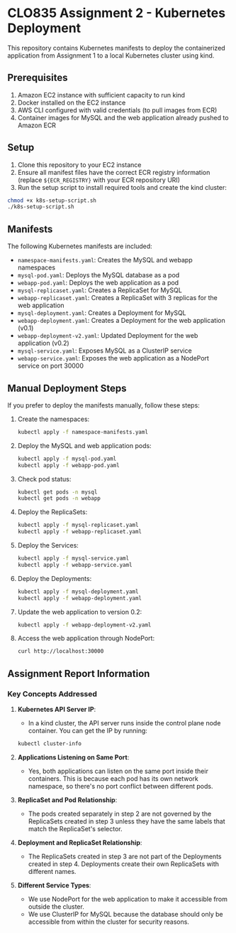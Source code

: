 # CLO835 Assignment 2 - Kubernetes Deployment

This repository contains Kubernetes manifests to deploy the containerized application from Assignment 1 to a local Kubernetes cluster using kind.

## Prerequisites

1. Amazon EC2 instance with sufficient capacity to run kind
2. Docker installed on the EC2 instance
3. AWS CLI configured with valid credentials (to pull images from ECR)
4. Container images for MySQL and the web application already pushed to Amazon ECR

## Setup

1. Clone this repository to your EC2 instance
2. Ensure all manifest files have the correct ECR registry information (replace `${ECR_REGISTRY}` with your ECR repository URI)
3. Run the setup script to install required tools and create the kind cluster:

```bash
chmod +x k8s-setup-script.sh
./k8s-setup-script.sh
```

## Manifests

The following Kubernetes manifests are included:

- `namespace-manifests.yaml`: Creates the MySQL and webapp namespaces
- `mysql-pod.yaml`: Deploys the MySQL database as a pod
- `webapp-pod.yaml`: Deploys the web application as a pod
- `mysql-replicaset.yaml`: Creates a ReplicaSet for MySQL
- `webapp-replicaset.yaml`: Creates a ReplicaSet with 3 replicas for the web application
- `mysql-deployment.yaml`: Creates a Deployment for MySQL
- `webapp-deployment.yaml`: Creates a Deployment for the web application (v0.1)
- `webapp-deployment-v2.yaml`: Updated Deployment for the web application (v0.2)
- `mysql-service.yaml`: Exposes MySQL as a ClusterIP service
- `webapp-service.yaml`: Exposes the web application as a NodePort service on port 30000

## Manual Deployment Steps

If you prefer to deploy the manifests manually, follow these steps:

1. Create the namespaces:
   ```bash
   kubectl apply -f namespace-manifests.yaml
   ```

2. Deploy the MySQL and web application pods:
   ```bash
   kubectl apply -f mysql-pod.yaml
   kubectl apply -f webapp-pod.yaml
   ```

3. Check pod status:
   ```bash
   kubectl get pods -n mysql
   kubectl get pods -n webapp
   ```

4. Deploy the ReplicaSets:
   ```bash
   kubectl apply -f mysql-replicaset.yaml
   kubectl apply -f webapp-replicaset.yaml
   ```

5. Deploy the Services:
   ```bash
   kubectl apply -f mysql-service.yaml
   kubectl apply -f webapp-service.yaml
   ```

6. Deploy the Deployments:
   ```bash
   kubectl apply -f mysql-deployment.yaml
   kubectl apply -f webapp-deployment.yaml
   ```

7. Update the web application to version 0.2:
   ```bash
   kubectl apply -f webapp-deployment-v2.yaml
   ```

8. Access the web application through NodePort:
   ```bash
   curl http://localhost:30000
   ```

## Assignment Report Information

### Key Concepts Addressed

1. **Kubernetes API Server IP**: 
   - In a kind cluster, the API server runs inside the control plane node container. You can get the IP by running:
   ```bash
   kubectl cluster-info
   ```

2. **Applications Listening on Same Port**:
   - Yes, both applications can listen on the same port inside their containers. This is because each pod has its own network namespace, so there's no port conflict between different pods.

3. **ReplicaSet and Pod Relationship**:
   - The pods created separately in step 2 are not governed by the ReplicaSets created in step 3 unless they have the same labels that match the ReplicaSet's selector.

4. **Deployment and ReplicaSet Relationship**:
   - The ReplicaSets created in step 3 are not part of the Deployments created in step 4. Deployments create their own ReplicaSets with different names.

5. **Different Service Types**:
   - We use NodePort for the web application to make it accessible from outside the cluster.
   - We use ClusterIP for MySQL because the database should only be accessible from within the cluster for security reasons.